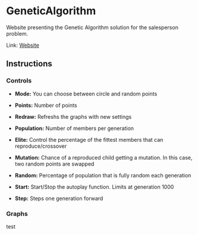 # GeneticAlgorithm

Website presenting the Genetic Algorithm solution for the salesperson problem.

Link: [Website](https://benschr.github.io/GeneticAlgorithm/geneticalg.html)

## Instructions

### Controls


- **Mode:** You can choose between circle and random points    
- **Points:** Number of points  
- **Redraw:** Refreshs the graphs with new settings  

- **Population:** Number of members per generation 
- **Elite:** Control the percentage of the fittest members that can reproduce/crossover
- **Mutation:** Chance of a reproduced child getting a mutation. In this case, two random points are swapped
- **Random:** Percentage of population that is fully random each generation

- **Start:** Start/Stop the autoplay function. Limits at generation 1000  
- **Step:** Steps one generation forward


### Graphs

   test
